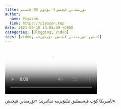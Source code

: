 ```yaml
---
title: تۈرمىدىن قېچىش 4-بۆلۈم 05-قىسىم
author:
  name: Piyazon
  link: https://piyazon.top
date: 2021-09-10 14:05:00 +0800
categories: [Blogging, Video]
tags: [video, كىنو, تۈرمىدىن قېچىش, ئۇيغۇرچە]
---
```


<style>
@import url(/assets/css/uyghur.css);
</style>

<video id="player" class="weixin_video" playsinline controls poster="https://gitlab.com/Alimjoo/cdn_img/-/raw/main/movie/pb/pb4.jpg"
  wxv="wxv_2183291990354821120" src="">

  <track kind="captions" label="English&Chinese" src="https://piyazon.top/storage/assets/subtitles/pb/s04e05.vtt" srclang="en&zh-CN"   />
</video>

ئامىرىكا كۆپ قىسىملىق تىلىۋىزىيە تىياتىرى: «تۈرمىدىن قېچىش».
